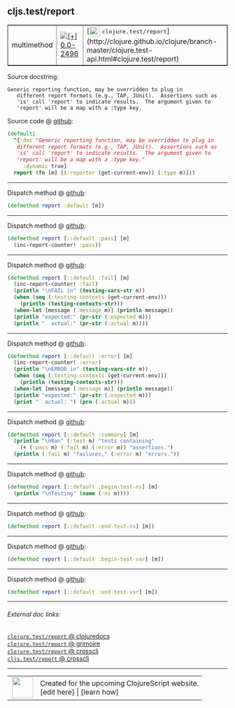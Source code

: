 ## cljs.test/report



 <table border="1">
<tr>
<td>multimethod</td>
<td><a href="https://github.com/cljsinfo/cljs-api-docs/tree/0.0-2496"><img valign="middle" alt="[+] 0.0-2496" title="Added in 0.0-2496" src="https://img.shields.io/badge/+-0.0--2496-lightgrey.svg"></a> </td>
<td>
[<img height="24px" valign="middle" src="http://i.imgur.com/1GjPKvB.png"> <samp>clojure.test/report</samp>](http://clojure.github.io/clojure/branch-master/clojure.test-api.html#clojure.test/report)
</td>
</tr>
</table>







Source docstring:

```
Generic reporting function, may be overridden to plug in
   different report formats (e.g., TAP, JUnit).  Assertions such as
   'is' call 'report' to indicate results.  The argument given to
   'report' will be a map with a :type key.
```


Source code @ [github](https://github.com/clojure/clojurescript/blob/r2723/src/cljs/cljs/test.cljs#L261-L267):

```clj
(defmulti
  ^{:doc "Generic reporting function, may be overridden to plug in
   different report formats (e.g., TAP, JUnit).  Assertions such as
   'is' call 'report' to indicate results.  The argument given to
   'report' will be a map with a :type key."
     :dynamic true}
  report (fn [m] [(:reporter (get-current-env)) (:type m)]))
```

<!--
Repo - tag - source tree - lines:

 <pre>
clojurescript @ r2723
└── src
    └── cljs
        └── cljs
            └── <ins>[test.cljs:261-267](https://github.com/clojure/clojurescript/blob/r2723/src/cljs/cljs/test.cljs#L261-L267)</ins>
</pre>

-->

---

Dispatch method @ [github](https://github.com/clojure/clojurescript/blob/r2723/src/cljs/cljs/test.cljs#L269):

```clj
(defmethod report :default [m])
```

<!--
Repo - tag - source tree - lines:

 <pre>
clojurescript @ r2723
└── src
    └── cljs
        └── cljs
            └── <ins>[test.cljs:269](https://github.com/clojure/clojurescript/blob/r2723/src/cljs/cljs/test.cljs#L269)</ins>
</pre>
-->

---
Dispatch method @ [github](https://github.com/clojure/clojurescript/blob/r2723/src/cljs/cljs/test.cljs#L271-L272):

```clj
(defmethod report [::default :pass] [m]
  (inc-report-counter! :pass))
```

<!--
Repo - tag - source tree - lines:

 <pre>
clojurescript @ r2723
└── src
    └── cljs
        └── cljs
            └── <ins>[test.cljs:271-272](https://github.com/clojure/clojurescript/blob/r2723/src/cljs/cljs/test.cljs#L271-L272)</ins>
</pre>
-->

---
Dispatch method @ [github](https://github.com/clojure/clojurescript/blob/r2723/src/cljs/cljs/test.cljs#L274-L281):

```clj
(defmethod report [::default :fail] [m]
  (inc-report-counter! :fail)
  (println "\nFAIL in" (testing-vars-str m))
  (when (seq (:testing-contexts (get-current-env)))
    (println (testing-contexts-str)))
  (when-let [message (:message m)] (println message))
  (println "expected:" (pr-str (:expected m)))
  (println "  actual:" (pr-str (:actual m))))
```

<!--
Repo - tag - source tree - lines:

 <pre>
clojurescript @ r2723
└── src
    └── cljs
        └── cljs
            └── <ins>[test.cljs:274-281](https://github.com/clojure/clojurescript/blob/r2723/src/cljs/cljs/test.cljs#L274-L281)</ins>
</pre>
-->

---
Dispatch method @ [github](https://github.com/clojure/clojurescript/blob/r2723/src/cljs/cljs/test.cljs#L283-L290):

```clj
(defmethod report [::default :error] [m]
  (inc-report-counter! :error)
  (println "\nERROR in" (testing-vars-str m))
  (when (seq (:testing-contexts (get-current-env)))
    (println (testing-contexts-str)))
  (when-let [message (:message m)] (println message))
  (println "expected:" (pr-str (:expected m)))
  (print "  actual: ") (prn (:actual m)))
```

<!--
Repo - tag - source tree - lines:

 <pre>
clojurescript @ r2723
└── src
    └── cljs
        └── cljs
            └── <ins>[test.cljs:283-290](https://github.com/clojure/clojurescript/blob/r2723/src/cljs/cljs/test.cljs#L283-L290)</ins>
</pre>
-->

---
Dispatch method @ [github](https://github.com/clojure/clojurescript/blob/r2723/src/cljs/cljs/test.cljs#L292-L295):

```clj
(defmethod report [::default :summary] [m]
  (println "\nRan" (:test m) "tests containing"
    (+ (:pass m) (:fail m) (:error m)) "assertions.")
  (println (:fail m) "failures," (:error m) "errors."))
```

<!--
Repo - tag - source tree - lines:

 <pre>
clojurescript @ r2723
└── src
    └── cljs
        └── cljs
            └── <ins>[test.cljs:292-295](https://github.com/clojure/clojurescript/blob/r2723/src/cljs/cljs/test.cljs#L292-L295)</ins>
</pre>
-->

---
Dispatch method @ [github](https://github.com/clojure/clojurescript/blob/r2723/src/cljs/cljs/test.cljs#L297-L298):

```clj
(defmethod report [::default :begin-test-ns] [m]
  (println "\nTesting" (name (:ns m))))
```

<!--
Repo - tag - source tree - lines:

 <pre>
clojurescript @ r2723
└── src
    └── cljs
        └── cljs
            └── <ins>[test.cljs:297-298](https://github.com/clojure/clojurescript/blob/r2723/src/cljs/cljs/test.cljs#L297-L298)</ins>
</pre>
-->

---
Dispatch method @ [github](https://github.com/clojure/clojurescript/blob/r2723/src/cljs/cljs/test.cljs#L301):

```clj
(defmethod report [::default :end-test-ns] [m])
```

<!--
Repo - tag - source tree - lines:

 <pre>
clojurescript @ r2723
└── src
    └── cljs
        └── cljs
            └── <ins>[test.cljs:301](https://github.com/clojure/clojurescript/blob/r2723/src/cljs/cljs/test.cljs#L301)</ins>
</pre>
-->

---
Dispatch method @ [github](https://github.com/clojure/clojurescript/blob/r2723/src/cljs/cljs/test.cljs#L302):

```clj
(defmethod report [::default :begin-test-var] [m])
```

<!--
Repo - tag - source tree - lines:

 <pre>
clojurescript @ r2723
└── src
    └── cljs
        └── cljs
            └── <ins>[test.cljs:302](https://github.com/clojure/clojurescript/blob/r2723/src/cljs/cljs/test.cljs#L302)</ins>
</pre>
-->

---
Dispatch method @ [github](https://github.com/clojure/clojurescript/blob/r2723/src/cljs/cljs/test.cljs#L303):

```clj
(defmethod report [::default :end-test-var] [m])
```

<!--
Repo - tag - source tree - lines:

 <pre>
clojurescript @ r2723
└── src
    └── cljs
        └── cljs
            └── <ins>[test.cljs:303](https://github.com/clojure/clojurescript/blob/r2723/src/cljs/cljs/test.cljs#L303)</ins>
</pre>
-->

---


###### External doc links:

[`clojure.test/report` @ clojuredocs](http://clojuredocs.org/clojure.test/report)<br>
[`clojure.test/report` @ grimoire](http://conj.io/store/v1/org.clojure/clojure/1.7.0-beta3/clj/clojure.test/report/)<br>
[`clojure.test/report` @ crossclj](http://crossclj.info/fun/clojure.test/report.html)<br>
[`cljs.test/report` @ crossclj](http://crossclj.info/fun/cljs.test.cljs/report.html)<br>

---

 <table>
<tr><td>
<img valign="middle" align="right" width="48px" src="http://i.imgur.com/Hi20huC.png">
</td><td>
Created for the upcoming ClojureScript website.<br>
[edit here] | [learn how]
</td></tr></table>

[edit here]:https://github.com/cljsinfo/cljs-api-docs/blob/master/cljsdoc/cljs.test_report.cljsdoc
[learn how]:https://github.com/cljsinfo/cljs-api-docs/wiki/cljsdoc-files

<!--

This information was too distracting to show to readers, but I'll leave it
commented here since it is helpful to:

- pretty-print the data used to generate this document
- and show how to retrieve that data



The API data for this symbol:

```clj
{:ns "cljs.test",
 :name "report",
 :history [["+" "0.0-2496"]],
 :type "multimethod",
 :full-name-encode "cljs.test_report",
 :source {:code "(defmulti\n  ^{:doc \"Generic reporting function, may be overridden to plug in\n   different report formats (e.g., TAP, JUnit).  Assertions such as\n   'is' call 'report' to indicate results.  The argument given to\n   'report' will be a map with a :type key.\"\n     :dynamic true}\n  report (fn [m] [(:reporter (get-current-env)) (:type m)]))",
          :title "Source code",
          :repo "clojurescript",
          :tag "r2723",
          :filename "src/cljs/cljs/test.cljs",
          :lines [261 267]},
 :extra-sources ({:code "(defmethod report :default [m])",
                  :title "Dispatch method",
                  :repo "clojurescript",
                  :tag "r2723",
                  :filename "src/cljs/cljs/test.cljs",
                  :lines [269]}
                 {:code "(defmethod report [::default :pass] [m]\n  (inc-report-counter! :pass))",
                  :title "Dispatch method",
                  :repo "clojurescript",
                  :tag "r2723",
                  :filename "src/cljs/cljs/test.cljs",
                  :lines [271 272]}
                 {:code "(defmethod report [::default :fail] [m]\n  (inc-report-counter! :fail)\n  (println \"\\nFAIL in\" (testing-vars-str m))\n  (when (seq (:testing-contexts (get-current-env)))\n    (println (testing-contexts-str)))\n  (when-let [message (:message m)] (println message))\n  (println \"expected:\" (pr-str (:expected m)))\n  (println \"  actual:\" (pr-str (:actual m))))",
                  :title "Dispatch method",
                  :repo "clojurescript",
                  :tag "r2723",
                  :filename "src/cljs/cljs/test.cljs",
                  :lines [274 281]}
                 {:code "(defmethod report [::default :error] [m]\n  (inc-report-counter! :error)\n  (println \"\\nERROR in\" (testing-vars-str m))\n  (when (seq (:testing-contexts (get-current-env)))\n    (println (testing-contexts-str)))\n  (when-let [message (:message m)] (println message))\n  (println \"expected:\" (pr-str (:expected m)))\n  (print \"  actual: \") (prn (:actual m)))",
                  :title "Dispatch method",
                  :repo "clojurescript",
                  :tag "r2723",
                  :filename "src/cljs/cljs/test.cljs",
                  :lines [283 290]}
                 {:code "(defmethod report [::default :summary] [m]\n  (println \"\\nRan\" (:test m) \"tests containing\"\n    (+ (:pass m) (:fail m) (:error m)) \"assertions.\")\n  (println (:fail m) \"failures,\" (:error m) \"errors.\"))",
                  :title "Dispatch method",
                  :repo "clojurescript",
                  :tag "r2723",
                  :filename "src/cljs/cljs/test.cljs",
                  :lines [292 295]}
                 {:code "(defmethod report [::default :begin-test-ns] [m]\n  (println \"\\nTesting\" (name (:ns m))))",
                  :title "Dispatch method",
                  :repo "clojurescript",
                  :tag "r2723",
                  :filename "src/cljs/cljs/test.cljs",
                  :lines [297 298]}
                 {:code "(defmethod report [::default :end-test-ns] [m])",
                  :title "Dispatch method",
                  :repo "clojurescript",
                  :tag "r2723",
                  :filename "src/cljs/cljs/test.cljs",
                  :lines [301]}
                 {:code "(defmethod report [::default :begin-test-var] [m])",
                  :title "Dispatch method",
                  :repo "clojurescript",
                  :tag "r2723",
                  :filename "src/cljs/cljs/test.cljs",
                  :lines [302]}
                 {:code "(defmethod report [::default :end-test-var] [m])",
                  :title "Dispatch method",
                  :repo "clojurescript",
                  :tag "r2723",
                  :filename "src/cljs/cljs/test.cljs",
                  :lines [303]}),
 :full-name "cljs.test/report",
 :clj-symbol "clojure.test/report",
 :docstring "Generic reporting function, may be overridden to plug in\n   different report formats (e.g., TAP, JUnit).  Assertions such as\n   'is' call 'report' to indicate results.  The argument given to\n   'report' will be a map with a :type key."}

```

Retrieve the API data for this symbol:

```clj
;; from Clojure REPL
(require '[clojure.edn :as edn])
(-> (slurp "https://raw.githubusercontent.com/cljsinfo/cljs-api-docs/catalog/cljs-api.edn")
    (edn/read-string)
    (get-in [:symbols "cljs.test/report"]))
```

-->
